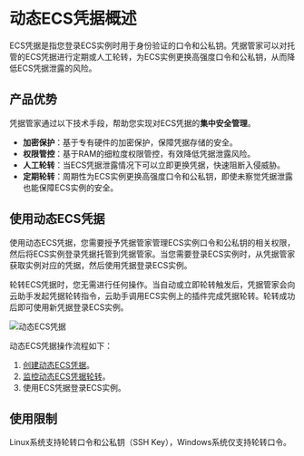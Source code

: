 # 动态ECS凭据概述

ECS凭据是指您登录ECS实例时用于身份验证的口令和公私钥。凭据管家可以对托管的ECS凭据进行定期或人工轮转，为ECS实例更换高强度口令和公私钥，从而降低ECS凭据泄露的风险。

## 产品优势

凭据管家通过以下技术手段，帮助您实现对ECS凭据的**集中安全管理**。

-   **加密保护**：基于专有硬件的加密保护，保障凭据存储的安全。
-   **权限管控**：基于RAM的细粒度权限管控，有效降低凭据泄露风险。
-   **人工轮转**：当ECS凭据泄露情况下可以立即更换凭据，快速阻断入侵威胁。
-   **定期轮转**：周期性为ECS实例更换高强度口令和公私钥，即使未察觉凭据泄露也能保障ECS实例的安全。

## 使用动态ECS凭据

使用动态ECS凭据，您需要授予凭据管家管理ECS实例口令和公私钥的相关权限，然后将ECS实例登录凭据托管到凭据管家。当您需要登录ECS实例时，从凭据管家获取实例对应的凭据，然后使用凭据登录ECS实例。

轮转ECS凭据时，您无需进行任何操作。当自动或立即轮转触发后，凭据管家会向云助手发起凭据轮转指令，云助手调用ECS实例上的插件完成凭据轮转。轮转成功后即可使用新凭据登录ECS实例。

![动态ECS凭据](https://static-aliyun-doc.oss-accelerate.aliyuncs.com/assets/img/zh-CN/4207091261/p276845.png)

动态ECS凭据操作流程如下：

1.  [创建动态ECS凭据]()。
2.  [监控动态ECS凭据轮转]()。
3.  使用ECS凭据登录ECS实例。

## 使用限制

Linux系统支持轮转口令和公私钥（SSH Key），Windows系统仅支持轮转口令。

